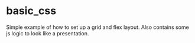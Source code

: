 # basic_css

Simple example of how to set up a grid and flex layout. Also contains some js logic to look like a presentation.
